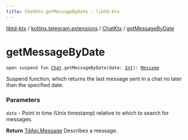 ```yaml
---
title: ChatKtx.getMessageByDate - libtd-ktx
---
```


[libtd-ktx](../../index.html) / [kotlinx.telegram.extensions](../index.html) / [ChatKtx](index.html) / [getMessageByDate](./get-message-by-date.html)

# getMessageByDate

`open suspend fun `[`Chat`](https://tdlibx.github.io/td/docs/org/drinkless/td/libcore/telegram/TdApi.Chat.html)`.getMessageByDate(date: `[`Int`](https://kotlinlang.org/api/latest/jvm/stdlib/kotlin/-int/index.html)`): `[`Message`](https://tdlibx.github.io/td/docs/org/drinkless/td/libcore/telegram/TdApi.Message.html)

Suspend function, which returns the last message sent in a chat no later than the specified
date.

### Parameters

`date` - Point in time (Unix timestamp) relative to which to search for messages.

**Return**
[TdApi.Message](https://tdlibx.github.io/td/docs/org/drinkless/td/libcore/telegram/TdApi.Message.html) Describes a message.

